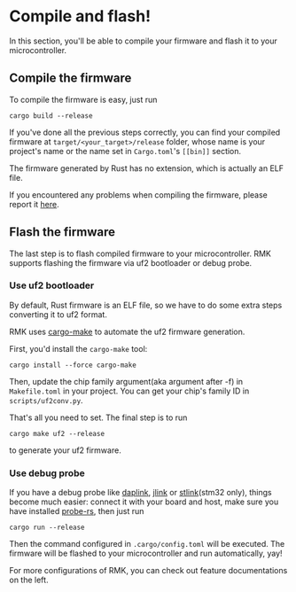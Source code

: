 # Compile and flash!

In this section, you'll be able to compile your firmware and flash it to your microcontroller.

## Compile the firmware

To compile the firmware is easy, just run

```shell
cargo build --release
```

If you've done all the previous steps correctly, you can find your compiled firmware at `target/<your_target>/release` folder, whose name is your project's name or the name set in `Cargo.toml`'s `[[bin]]` section.

The firmware generated by Rust has no extension, which is actually an ELF file.

If you encountered any problems when compiling the firmware, please report it [here](https://github.com/HaoboGu/rmk/issues).

## Flash the firmware

The last step is to flash compiled firmware to your microcontroller. RMK supports flashing the firmware via uf2 bootloader or debug probe. 


### Use uf2 bootloader

By default, Rust firmware is an ELF file, so we have to do some extra steps converting it to uf2 format.

RMK uses [cargo-make](https://github.com/sagiegurari/cargo-make) to automate the uf2 firmware generation.

First, you'd install the `cargo-make` tool:

```shell
cargo install --force cargo-make
```

Then, update the chip family argument(aka argument after -f) in `Makefile.toml` in your project. You can get your chip's family ID in `scripts/uf2conv.py`.

That's all you need to set. The final step is to run

```shell
cargo make uf2 --release
```

to generate your uf2 firmware.

### Use debug probe

If you have a debug probe like [daplink](https://daplink.io/), [jlink](https://www.segger.com/products/debug-probes/j-link/) or [stlink](https://github.com/stlink-org/stlink)(stm32 only), things become much easier: connect it with your board and host, make sure you have installed [probe-rs](https://probe.rs/), then just run

```shell
cargo run --release
```

Then the command configured in `.cargo/config.toml` will be executed. The firmware will be flashed to your microcontroller and run automatically, yay!

For more configurations of RMK, you can check out feature documentations on the left.